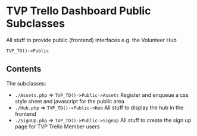 # TVP Trello Dashboard Public Subclasses

All stuff to provide public (frontend) interfaces e.g. the Volunteer Hub

`TVP_TD()->Public`

## Contents

The subclasses:
* `./Assets.php` => `TVP_TD()->Public->Assets` Register and enqueue a css style sheet and javascript for the public area
* `./Hub.php` => `TVP_TD()->Public->Hub` All stuff to display the hub in the frontend
* `./SignUp.php` => `TVP_TD()->Public->SignUp` All stuff to create the sign up page for TVP Trello Member users
